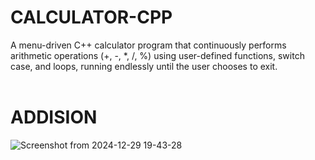 # CALCULATOR-CPP
A menu-driven C++ calculator program that continuously performs arithmetic operations (+, -, *, /, %) using user-defined functions, switch case, and loops, running endlessly until the user chooses to exit.
<br>
<br>
<h1>ADDISION</h1>

![Screenshot from 2024-12-29 19-43-28](https://github.com/user-attachments/assets/106071db-9b39-4317-bcb6-b6a0f14ff511)
